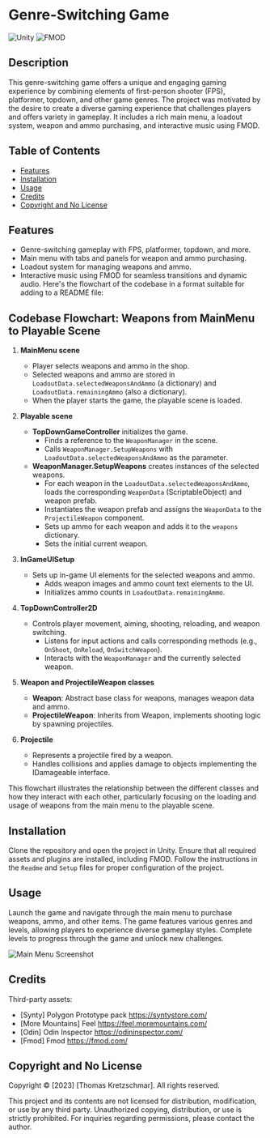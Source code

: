 # Genre-Switching Game
![Unity](https://img.shields.io/badge/Unity-3D-green)
![FMOD](https://img.shields.io/badge/FMOD-audio-red)

## Description

This genre-switching game offers a unique and engaging gaming experience by combining elements of first-person shooter (FPS), platformer, topdown, and other game genres. The project was motivated by the desire to create a diverse gaming experience that challenges players and offers variety in gameplay. It includes a rich main menu, a loadout system, weapon and ammo purchasing, and interactive music using FMOD.

## Table of Contents

- [Features](#features)
- [Installation](#installation)
- [Usage](#usage)
- [Credits](#credits)
- [Copyright and No License](#copyright-and-no-license)

## Features

- Genre-switching gameplay with FPS, platformer, topdown, and more.
- Main menu with tabs and panels for weapon and ammo purchasing.
- Loadout system for managing weapons and ammo.
- Interactive music using FMOD for seamless transitions and dynamic audio.
Here's the flowchart of the codebase in a format suitable for adding to a README file:

## Codebase Flowchart: Weapons from MainMenu to Playable Scene

1. **MainMenu scene**
   - Player selects weapons and ammo in the shop.
   - Selected weapons and ammo are stored in `LoadoutData.selectedWeaponsAndAmmo` (a dictionary) and `LoadoutData.remainingAmmo` (also a dictionary).
   - When the player starts the game, the playable scene is loaded.

2. **Playable scene**
   - **TopDownGameController** initializes the game.
      - Finds a reference to the `WeaponManager` in the scene.
      - Calls `WeaponManager.SetupWeapons` with `LoadoutData.selectedWeaponsAndAmmo` as the parameter.
   - **WeaponManager.SetupWeapons** creates instances of the selected weapons.
      - For each weapon in the `LoadoutData.selectedWeaponsAndAmmo`, loads the corresponding `WeaponData` (ScriptableObject) and weapon prefab.
      - Instantiates the weapon prefab and assigns the `WeaponData` to the `ProjectileWeapon` component.
      - Sets up ammo for each weapon and adds it to the `weapons` dictionary.
      - Sets the initial current weapon.

3. **InGameUISetup**
   - Sets up in-game UI elements for the selected weapons and ammo.
      - Adds weapon images and ammo count text elements to the UI.
      - Initializes ammo counts in `LoadoutData.remainingAmmo`.

4. **TopDownController2D**
   - Controls player movement, aiming, shooting, reloading, and weapon switching.
      - Listens for input actions and calls corresponding methods (e.g., `OnShoot`, `OnReload`, `OnSwitchWeapon`).
      - Interacts with the `WeaponManager` and the currently selected weapon.

5. **Weapon and ProjectileWeapon classes**
   - **Weapon**: Abstract base class for weapons, manages weapon data and ammo.
   - **ProjectileWeapon**: Inherits from Weapon, implements shooting logic by spawning projectiles.

6. **Projectile**
   - Represents a projectile fired by a weapon.
   - Handles collisions and applies damage to objects implementing the IDamageable interface.

This flowchart illustrates the relationship between the different classes and how they interact with each other, particularly focusing on the loading and usage of weapons from the main menu to the playable scene.

## Installation

Clone the repository and open the project in Unity. Ensure that all required assets and plugins are installed, including FMOD. Follow the instructions in the `Readme` and `Setup` files for proper configuration of the project.

## Usage

Launch the game and navigate through the main menu to purchase weapons, ammo, and other items. The game features various genres and levels, allowing players to experience diverse gameplay styles. Complete levels to progress through the game and unlock new challenges.

![Main Menu Screenshot](assets/images/main-menu-screenshot.png)

## Credits
Third-party assets: 
- [Synty] Polygon Prototype pack https://syntystore.com/
- [More Mountains] Feel https://feel.moremountains.com/
- [Odin] Odin Inspector https://odininspector.com/
- [Fmod] Fmod https://fmod.com/

## Copyright and No License

Copyright © [2023] [Thomas Kretzschmar]. All rights reserved.

This project and its contents are not licensed for distribution, modification, or use by any third party. Unauthorized copying, distribution, or use is strictly prohibited. For inquiries regarding permissions, please contact the author.
